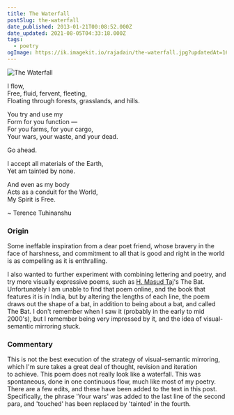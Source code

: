 ```yaml
---
title: The Waterfall
postSlug: the-waterfall
date_published: 2013-01-21T00:08:52.000Z
date_updated: 2021-08-05T04:33:18.000Z
tags:
  - poetry
ogImage: https://ik.imagekit.io/rajadain/the-waterfall.jpg?updatedAt=1684465070625
---
```


![The Waterfall](https://ik.imagekit.io/rajadain/the-waterfall.jpg?updatedAt=1684465070625)

I flow,  
Free, fluid, fervent, fleeting,  
Floating through forests, grasslands, and hills.

You try and use my  
Form for you function —  
For you farms, for your cargo,  
Your wars, your waste, and your dead.

Go ahead.

I accept all materials of the Earth,  
Yet am tainted by none.

And even as my body  
Acts as a conduit for the World,  
My Spirit is Free.

~ Terence Tuhinanshu

### Origin

Some ineffable inspiration from a dear poet friend, whose bravery in the face of harshness, and commitment to all that is good and right in the world is as compelling as it is enthralling.

I also wanted to further experiment with combining lettering and poetry, and try more visually expressive poems, such as [H. Masud Taj](http://www.treereadingseries.ca/readers/masud-taj)'s The Bat. Unfortunately I am unable to find that poem online, and the book that features it is in India, but by altering the lengths of each line, the poem draws out the shape of a bat, in addition to being about a bat, and called The Bat. I don't remember when I saw it (probably in the early to mid 2000's), but I remember being very impressed by it, and the idea of visual-semantic mirroring stuck.

### Commentary

This is not the best execution of the strategy of visual-semantic mirroring, which I'm sure takes a great deal of thought, revision and iteration to achieve. This poem does not really look like a waterfall. This was spontaneous, done in one continuous flow, much like most of my poetry. There are a few edits, and these have been added to the text in this post. Specifically, the phrase 'Your wars' was added to the last line of the second para, and 'touched' has been replaced by 'tainted' in the fourth.
